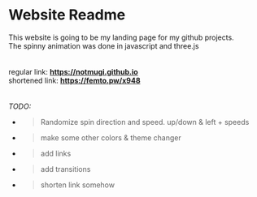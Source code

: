 # Website Readme

This website is going to be my landing page for my github projects. </br>The spinny animation was done in javascript and three.js
</br></br></br>
regular link:   <b>https://notmugi.github.io</b>
</br>
shortened link: <b>https://femto.pw/x948</b>
</br></br></br>
<i>TODO:</i>
- > Randomize spin direction and speed. up/down & left + speeds
- > make some other colors & theme changer
- > add links
- > add transitions
- > shorten link somehow
